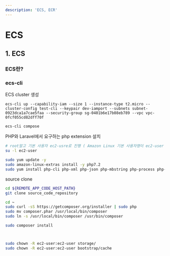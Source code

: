 ```yaml
---
description: 'ECS, ECR'
---
```


# ECS

## 1. ECS

### ECS란?


### ecs-cli

ECS cluster 생성
```
ecs-cli up --capability-iam --size 1 --instance-type t2.micro --cluster-config test-cli --keypair dev-iamport --subnets subnet-0923dca1a7cae5faa --security-group sg-0401b6e17b08eb789 --vpc vpc-0fcf055cd82dff70f

ecs-cli compose
```

PHP와 Laravel에서 요구하는 php extension 설치
```bash
# root말고 기본 사용자 ec2-usre로 진행 ( Amazon Linux 기본 사용자명이 ec2-user )
su -l ec2-user

sudo yum update -y
sudo amazon-linux-extras install -y php7.2
sudo yum install php-cli php-xml php-json php-mbstring php-process php-common php-fpm php-zip git -y
```

source clone
```bash
cd ${REMOTE_APP_CODE_HOST_PATH}
git clone source_code_repository
```


```bash
cd ~
sudo curl -sS https://getcomposer.org/installer | sudo php
sudo mv composer.phar /usr/local/bin/composer
sudo ln -s /usr/local/bin/composer /usr/bin/composer

sudo composer install



sudo chown -R ec2-user:ec2-user storage/
sudo chown -R ec2-user:ec2-user bootstrap/cache
```

